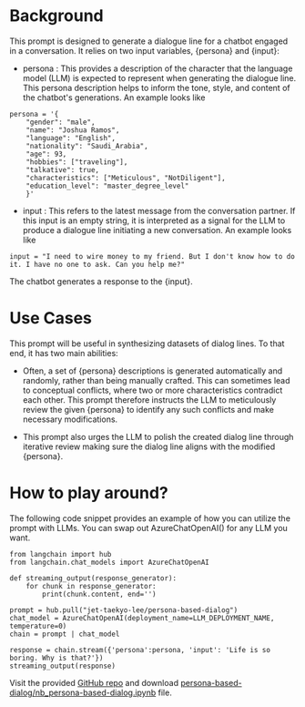 # Background
This prompt is designed to generate a dialogue line for a chatbot engaged in a conversation. It relies on two input variables, {persona} and {input}:
 - persona : This provides a description of the character that the language model (LLM) is expected to represent when generating the dialogue line. This persona description helps to inform the tone, style, and content of the chatbot's generations. An example looks like
```
persona = '{
    "gender": "male", 
    "name": "Joshua Ramos", 
    "language": "English", 
    "nationality": "Saudi_Arabia", 
    "age": 93, 
    "hobbies": ["traveling"], 
    "talkative": true, 
    "characteristics": ["Meticulous", "NotDiligent"], 
    "education_level": "master_degree_level"
    }'
```

 - input : This refers to the latest message from the conversation partner. If this input is an empty string, it is interpreted as a signal for the LLM to produce a dialogue line initiating a new conversation. An example looks like
```
input = "I need to wire money to my friend. But I don't know how to do it. I have no one to ask. Can you help me?"
```

The chatbot generates a response to the {input}.

# Use Cases
This prompt will be useful in synthesizing datasets of dialog lines. To that end, it has two main abilities:
- Often, a set of {persona} descriptions is generated automatically and randomly, rather than being manually crafted. This can sometimes lead to conceptual conflicts, where two or more characteristics contradict each other. This prompt therefore instructs the LLM to meticulously review the given {persona} to identify any such conflicts and make necessary modifications.

- This prompt also urges the LLM to polish the created dialog line through iterative review making sure the dialog line aligns with the modified {persona}.


# How to play around?
The following code snippet provides an example of how you can utilize the prompt with LLMs. You can swap out AzureChatOpenAI() for any LLM you want.
```
from langchain import hub
from langchain.chat_models import AzureChatOpenAI

def streaming_output(response_generator):
    for chunk in response_generator:
        print(chunk.content, end='')    

prompt = hub.pull("jet-taekyo-lee/persona-based-dialog")
chat_model = AzureChatOpenAI(deployment_name=LLM_DEPLOYMENT_NAME, temperature=0)
chain = prompt | chat_model

response = chain.stream({'persona':persona, 'input': 'Life is so boring. Why is that?'})
streaming_output(response)
```

Visit the provided [GitHub repo](https://github.com/Taekyo-Lee/LLM-powered-apps/tree/main/Custom_Prompts) and download [persona-based-dialog/nb_persona-based-dialog.ipynb](https://github.com/Taekyo-Lee/LLM-powered-apps/blob/main/Custom_Prompts/persona-based-dialog/nb_persona-based-dialog.ipynb) file.